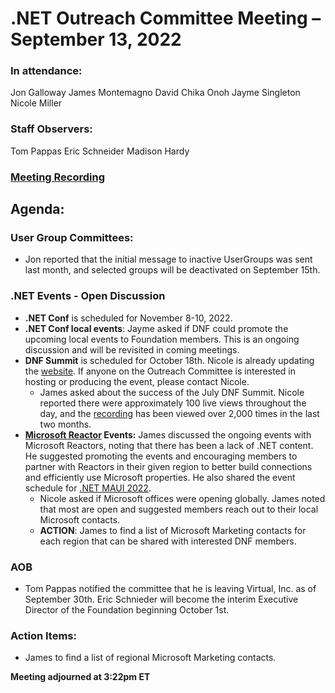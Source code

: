 # .NET Outreach Committee Meeting – September 13, 2022

### In attendance:
Jon Galloway
James Montemagno
David Chika Onoh
Jayme Singleton
Nicole Miller

### Staff Observers:
Tom Pappas
Eric Schneider
Madison Hardy

### [Meeting Recording](https://dotnetfoundation.sharepoint.com/:v:/g/EX-ufXIZEt5JojJK-hxrSrkBFwMPkY-qE7EiwiurU5BXVw) 

## Agenda:

### User Group Committees:
* Jon reported that the initial message to inactive UserGroups was sent last month, and selected groups will be deactivated on September 15th.

### .NET Events - Open Discussion
* **.NET Conf** is scheduled for November 8-10, 2022.
* **.NET Conf local events**: Jayme asked if DNF could promote the upcoming local events to Foundation members. This is an ongoing discussion and will be revisited in coming meetings.
* **DNF Summit** is scheduled for October 18th. Nicole is already updating the [website](https://www.dnfsummit.org/). If anyone on the Outreach Committee is interested in hosting or producing the event, please contact Nicole.
    * James asked about the success of the July DNF Summit. Nicole reported there were approximately 100 live views throughout the day, and the [recording](https://www.youtube.com/watch?v=VL0ewZ-0ruo) has been viewed over 2,000 times in the last two months.
* **[Microsoft Reactor](https://developer.microsoft.com/en-us/reactor/) Events:** James discussed the ongoing events with Microsoft Reactors, noting that there has been a lack of .NET content. He suggested promoting the events and encouraging members to partner with Reactors in their given region to better build connections and efficiently use Microsoft properties. He also shared the event schedule for [.NET MAUI 2022](https://docs.microsoft.com/en-us/events/learn-events/reactor-NETMAUI-2022/).
    * Nicole asked if Microsoft offices were opening globally. James noted that most are open and suggested members reach out to their local Microsoft contacts. 
    * **ACTION**: James to find a list of Microsoft Marketing contacts for each region that can be shared with interested DNF members.

### AOB
* Tom Pappas notified the committee that he is leaving Virtual, Inc. as of September 30th. Eric Schnieder will become the interim Executive Director of the Foundation beginning October 1st.

### Action Items:
* James to find a list of regional Microsoft Marketing contacts.

**Meeting adjourned at 3:22pm ET**